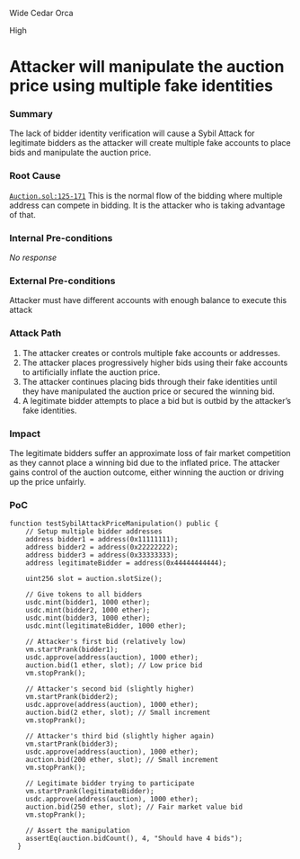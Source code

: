 Wide Cedar Orca

High

# Attacker will manipulate the auction price using multiple fake identities

### Summary

The lack of bidder identity verification will cause a Sybil Attack for legitimate bidders as the attacker will create multiple fake accounts to place bids and manipulate the auction price.

### Root Cause

[`Auction.sol:125-171`](https://github.com/sherlock-audit/2024-12-plaza-finance/blob/main/plaza-evm/src/Auction.sol#L125-171) This is the normal flow of the bidding where multiple address can compete in bidding. It is the attacker who is taking advantage of that.

### Internal Pre-conditions

_No response_

### External Pre-conditions

Attacker must have different accounts with enough balance to execute this attack

### Attack Path

1. The attacker creates or controls multiple fake accounts or addresses.
2. The attacker places progressively higher bids using their fake accounts to artificially inflate the auction price.
3. The attacker continues placing bids through their fake identities until they have manipulated the auction price or secured the winning bid.
4. A legitimate bidder attempts to place a bid but is outbid by the attacker’s fake identities.

### Impact

The legitimate bidders suffer an approximate loss of fair market competition as they cannot place a winning bid due to the inflated price. The attacker gains control of the auction outcome, either winning the auction or driving up the price unfairly.

### PoC

```solidity
function testSybilAttackPriceManipulation() public {
    // Setup multiple bidder addresses
    address bidder1 = address(0x11111111);
    address bidder2 = address(0x22222222);
    address bidder3 = address(0x33333333);
    address legitimateBidder = address(0x44444444444);

    uint256 slot = auction.slotSize();
    
    // Give tokens to all bidders
    usdc.mint(bidder1, 1000 ether);
    usdc.mint(bidder2, 1000 ether);
    usdc.mint(bidder3, 1000 ether);
    usdc.mint(legitimateBidder, 1000 ether);

    // Attacker's first bid (relatively low)
    vm.startPrank(bidder1);
    usdc.approve(address(auction), 1000 ether);
    auction.bid(1 ether, slot); // Low price bid
    vm.stopPrank();

    // Attacker's second bid (slightly higher)
    vm.startPrank(bidder2);
    usdc.approve(address(auction), 1000 ether);
    auction.bid(2 ether, slot); // Small increment
    vm.stopPrank();

    // Attacker's third bid (slightly higher again)
    vm.startPrank(bidder3);
    usdc.approve(address(auction), 1000 ether);
    auction.bid(200 ether, slot); // Small increment
    vm.stopPrank();

    // Legitimate bidder trying to participate
    vm.startPrank(legitimateBidder);
    usdc.approve(address(auction), 1000 ether);
    auction.bid(250 ether, slot); // Fair market value bid
    vm.stopPrank();

    // Assert the manipulation
    assertEq(auction.bidCount(), 4, "Should have 4 bids");
  }
```
